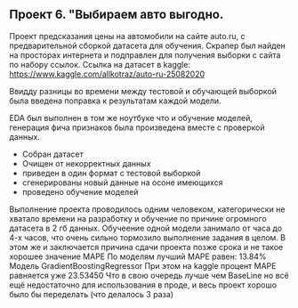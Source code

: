 ## Проект 6. "Выбираем авто выгодно.

Проект предсказания цены на автомобили на сайте auto.ru, с предварительной сборкой датасета для обучения.
Скрапер был найден на просторах интернета и подправлен для получения выборки с сайта по набору ссылок.
Ссылка на датасет в kaggle: https://www.kaggle.com/allkotraz/auto-ru-25082020

Ввидду разницы во времени между тестовой и обучающей выборкой была введена поправка к результатам каждой модели.

EDA был выполнен в том же ноутбуке что и обучение моделей, генерация фича признаков была произведена вместе с проверкой данных.


- Собран датасет
- Очищен от некорректных данных
- приведен в один формат с тестовой выборкой
- сгенерированы новый данные на осоне имеющихся
- проведено обучение моделей
 
Выполнение проекта проводилось одним человеком, категорически не хватало времени на разработку и обучение по причине огромного датасета в 2 гб данных.
Обучеение одной модели занимало от часа до 4-х часов, что очень сильно тормозило выполнение задания в целом. В этом же и заключается причина сдачи проекта позже срока и не такое хорошее значение MAPE
По моделям лучший MAPE равен: 13.84%
Модель GradientBoostingRegressor
При этом на kaggle процент MAPE равняется уже 23.53450
Что в свою очередь лучше чем BaseLine но всё ещё недостаточно для использования в проде, и весь проект хорошо было бы переделать (что делалось 3 раза)


